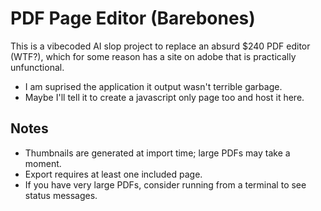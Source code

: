 # PDF Page Editor (Barebones)
This is a vibecoded AI slop project to replace an absurd $240 PDF editor (WTF?), which for some reason has a site on adobe that is practically unfunctional.
- I am suprised the application it output wasn't terrible garbage.
- Maybe I'll tell it to create a javascript only page too and host it here.
## Notes
- Thumbnails are generated at import time; large PDFs may take a moment.
- Export requires at least one included page.
- If you have very large PDFs, consider running from a terminal to see status messages.
